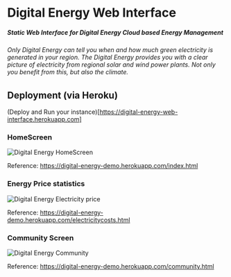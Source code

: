 # Digital Energy Web Interface

##### Static Web Interface for Digital Energy Cloud based Energy Management

###### Only Digital Energy can tell you when and how much green electricity is generated in your region. The Digital Energy provides you with a clear picture of electricity from regional solar and wind power plants. Not only you benefit from this, but also the climate.


## Deployment (via Heroku)
(Deploy and Run your instance)[https://digital-energy-web-interface.herokuapp.com]

### HomeScreen
![Digital Energy HomeScreen](https://squad.digitalenergy.biz/nextcloud/index.php/s/mK5Q5Px34q9cLwM/preview)

Reference: https://digital-energy-demo.herokuapp.com/index.html

### Energy Price statistics
![Digital Energy Electricity price](https://squad.digitalenergy.biz.io/nextcloud/index.php/s/pgEeHSXLQYgZqRC/preview)

Reference: https://digital-energy-demo.herokuapp.com/electricitycosts.html

### Community Screen
![Digital Energy Community](https://squad.digitalenergy.biz.de/nextcloud/index.php/s/gWbbnw7SaqXiCsp/preview)

Reference: https://digital-energy-demo.herokuapp.com/community.html
